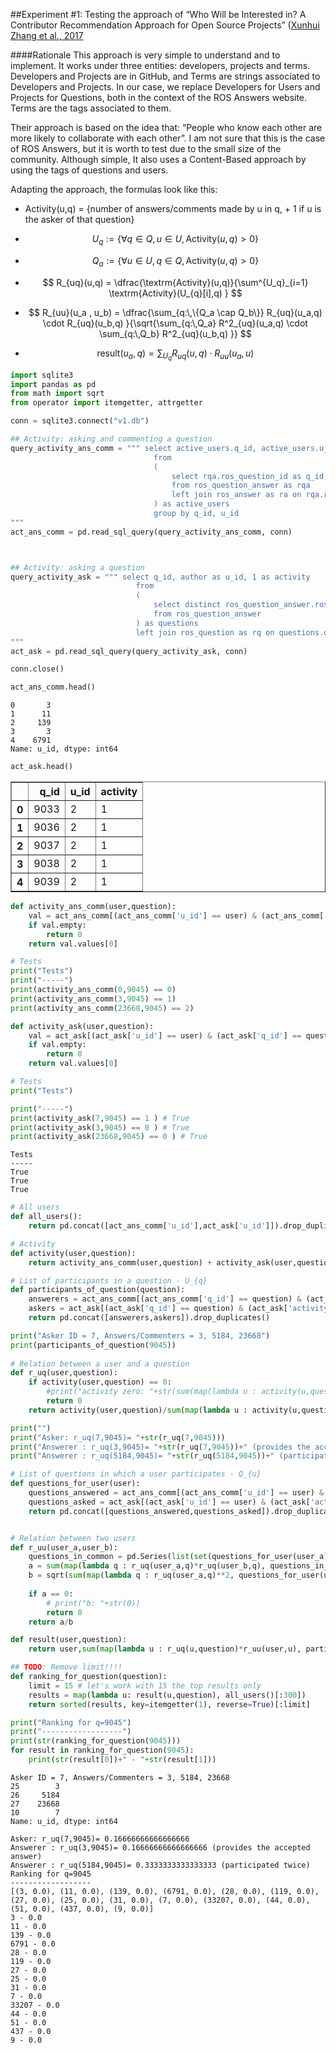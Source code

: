 ##Experiment #1: 
Testing the approach of “Who Will be Interested in? A Contributor Recommendation Approach for Open Source Projects” ([Xunhui Zhang et al., 2017](http://ksiresearchorg.ipage.com/seke/seke17paper/seke17paper_67.pdf)

####Rationale
This approach is very simple to understand and to implement. It works under three entities: developers, projects and terms. Developers and Projects are in GitHub, and Terms are strings associated to Developers and Projects. In our case, we replace Developers for Users and Projects for Questions, both in the context of the ROS Answers website. Terms are the tags associated to them.

Their approach is based on the idea that: “People who know each other are more likely to collaborate with each other”. I am not sure that this is the case of ROS Answers, but it is worth to test due to the small size of the community. Although simple, It also uses a Content-Based approach by using the tags of questions and users.

Adapting the approach, the formulas look like this:

- Activity(u,q) = {number of answers/comments made by u in q, + 1 if u is the asker of that question} 
- $$ U_{q} := \{ \forall q \in Q, u \in U, \textrm{Activity}(u,q) > 0\} $$
- $$ Q_{a} := \{ \forall u \in U, q \in Q, \textrm{Activity}(u,q) > 0\} $$

- $$ R_{uq}(u,q) = \dfrac{\textrm{Activity}(u,q)}{\sum^{U_q}_{i=1} \textrm{Activity}(U_{q}[i],q) } $$ 

- $$ R_{uu}(u_a , u_b) = \dfrac{\sum_{q:\,\{Q_a \cap Q_b\}} R_{uq}(u_a,q) \cdot R_{uq}(u_b,q) }{\sqrt{\sum_{q:\,Q_a} R^2_{uq}(u_a,q) \cdot \sum_{q:\,Q_b} R^2_{uq}(u_b,q) }} $$ 

- $$ \textrm{result}(u_a,q) = \sum_{U_q} R_{uq}(u,q) \cdot R_{uu}(u_a,u) $$ 


```python
import sqlite3
import pandas as pd
from math import sqrt
from operator import itemgetter, attrgetter

conn = sqlite3.connect("v1.db")

## Activity: asking and commenting a question
query_activity_ans_comm = """ select active_users.q_id, active_users.u_id as u_id , count(*) as activity
                                from
                                (
                                    select rqa.ros_question_id as q_id, ra.author as u_id
                                    from ros_question_answer as rqa
                                    left join ros_answer as ra on rqa.ros_answer_id = ra.id
                                ) as active_users
                                group by q_id, u_id
"""
act_ans_comm = pd.read_sql_query(query_activity_ans_comm, conn)



## Activity: asking a question
query_activity_ask = """ select q_id, author as u_id, 1 as activity
                            from 
                            (
                                select distinct ros_question_answer.ros_question_id as q_id
                                from ros_question_answer
                            ) as questions
                            left join ros_question as rq on questions.q_id = rq.id 
"""
act_ask = pd.read_sql_query(query_activity_ask, conn)

conn.close()
```


```python
act_ans_comm.head()
```




    0       3
    1      11
    2     139
    3       3
    4    6791
    Name: u_id, dtype: int64




```python
act_ask.head()
```




<div>
<style scoped>
    .dataframe tbody tr th:only-of-type {
        vertical-align: middle;
    }

    .dataframe tbody tr th {
        vertical-align: top;
    }

    .dataframe thead th {
        text-align: right;
    }
</style>
<table border="1" class="dataframe">
  <thead>
    <tr style="text-align: right;">
      <th></th>
      <th>q_id</th>
      <th>u_id</th>
      <th>activity</th>
    </tr>
  </thead>
  <tbody>
    <tr>
      <th>0</th>
      <td>9033</td>
      <td>2</td>
      <td>1</td>
    </tr>
    <tr>
      <th>1</th>
      <td>9036</td>
      <td>2</td>
      <td>1</td>
    </tr>
    <tr>
      <th>2</th>
      <td>9037</td>
      <td>2</td>
      <td>1</td>
    </tr>
    <tr>
      <th>3</th>
      <td>9038</td>
      <td>2</td>
      <td>1</td>
    </tr>
    <tr>
      <th>4</th>
      <td>9039</td>
      <td>2</td>
      <td>1</td>
    </tr>
  </tbody>
</table>
</div>




```python
def activity_ans_comm(user,question):
    val = act_ans_comm[(act_ans_comm['u_id'] == user) & (act_ans_comm['q_id'] == question)]["activity"]
    if val.empty:
        return 0
    return val.values[0]

# Tests
print("Tests")
print("-----")
print(activity_ans_comm(0,9045) == 0)
print(activity_ans_comm(3,9045) == 1)
print(activity_ans_comm(23668,9045) == 2)
```


```python
def activity_ask(user,question):
    val = act_ask[(act_ask['u_id'] == user) & (act_ask['q_id'] == question)]["activity"]
    if val.empty:
        return 0
    return val.values[0]

# Tests
print("Tests")

print("-----")
print(activity_ask(7,9045) == 1 ) # True
print(activity_ask(3,9045) == 0 ) # True
print(activity_ask(23668,9045) == 0 ) # True
```

    Tests
    -----
    True
    True
    True



```python
# All users
def all_users():
    return pd.concat([act_ans_comm['u_id'],act_ask['u_id']]).drop_duplicates()

# Activity
def activity(user,question):
    return activity_ans_comm(user,question) + activity_ask(user,question)

# List of participants in a question - U_{q}
def participants_of_question(question):
    answerers = act_ans_comm[(act_ans_comm['q_id'] == question) & (act_ans_comm['activity'] > 0)]["u_id"]
    askers = act_ask[(act_ask['q_id'] == question) & (act_ask['activity'] > 0)]["u_id"]
    return pd.concat([answerers,askers]).drop_duplicates()

print("Asker ID = 7, Answers/Commenters = 3, 5184, 23668")
print(participants_of_question(9045))
    
# Relation between a user and a question 
def r_uq(user,question):
    if activity(user,question) == 0:
        #print("activity zero: "+str(sum(map(lambda u : activity(u,question), participants_of_question(question)))))
        return 0 
    return activity(user,question)/sum(map(lambda u : activity(u,question), participants_of_question(question)))

print("")
print("Asker: r_uq(7,9045)= "+str(r_uq(7,9045)))
print("Answerer : r_uq(3,9045)= "+str(r_uq(7,9045))+" (provides the accepted answer)")
print("Answerer : r_uq(5184,9045)= "+str(r_uq(5184,9045))+" (participated twice)")

# List of questions in which a user participates - Q_{u}
def questions_for_user(user):
    questions_answered = act_ans_comm[(act_ans_comm['u_id'] == user) & (act_ans_comm['activity'] > 0)]["u_id"]
    questions_asked = act_ask[(act_ask['u_id'] == user) & (act_ask['activity'] > 0)]["u_id"]
    return pd.concat([questions_answered,questions_asked]).drop_duplicates()


# Relation between two users
def r_uu(user_a,user_b):
    questions_in_common = pd.Series(list(set(questions_for_user(user_a)) & set(questions_for_user(user_b))))
    a = sum(map(lambda q : r_uq(user_a,q)*r_uq(user_b,q), questions_in_common))
    b = sqrt(sum(map(lambda q : r_uq(user_a,q)**2, questions_for_user(user_a))) * sum(map(lambda q : r_uq(user_b,q)**2, questions_for_user(user_b))))
    
    if a == 0:
        # print("b: "+str(0))
        return 0
    return a/b

def result(user,question):
    return user,sum(map(lambda u : r_uq(u,question)*r_uu(user,u), participants_of_question(question)))

## TODO: Remove limit!!!!
def ranking_for_question(question):
    limit = 15 # let's work with 15 the top results only
    results = map(lambda u: result(u,question), all_users()[:300])
    return sorted(results, key=itemgetter(1), reverse=True)[:limit]

print("Ranking for q=9045")
print("------------------")
print(str(ranking_for_question(9045)))
for result in ranking_for_question(9045):
    print(str(result[0])+" - "+str(result[1]))
```

    Asker ID = 7, Answers/Commenters = 3, 5184, 23668
    25        3
    26     5184
    27    23668
    10        7
    Name: u_id, dtype: int64
    
    Asker: r_uq(7,9045)= 0.16666666666666666
    Answerer : r_uq(3,9045)= 0.16666666666666666 (provides the accepted answer)
    Answerer : r_uq(5184,9045)= 0.3333333333333333 (participated twice)
    Ranking for q=9045
    ------------------
    [(3, 0.0), (11, 0.0), (139, 0.0), (6791, 0.0), (28, 0.0), (119, 0.0), (27, 0.0), (25, 0.0), (31, 0.0), (7, 0.0), (33207, 0.0), (44, 0.0), (51, 0.0), (437, 0.0), (9, 0.0)]
    3 - 0.0
    11 - 0.0
    139 - 0.0
    6791 - 0.0
    28 - 0.0
    119 - 0.0
    27 - 0.0
    25 - 0.0
    31 - 0.0
    7 - 0.0
    33207 - 0.0
    44 - 0.0
    51 - 0.0
    437 - 0.0
    9 - 0.0



```python
    
```
